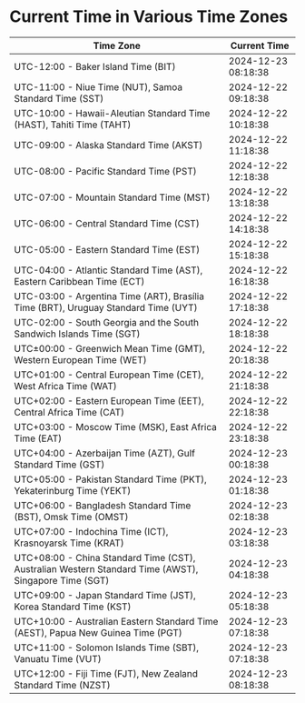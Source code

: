 # Current Time in Various Time Zones

| Time Zone | Current Time |
|-----------|--------------|
| UTC-12:00 - Baker Island Time (BIT) | 2024-12-23 08:18:38 |
| UTC-11:00 - Niue Time (NUT), Samoa Standard Time (SST) | 2024-12-22 09:18:38 |
| UTC-10:00 - Hawaii-Aleutian Standard Time (HAST), Tahiti Time (TAHT) | 2024-12-22 10:18:38 |
| UTC-09:00 - Alaska Standard Time (AKST) | 2024-12-22 11:18:38 |
| UTC-08:00 - Pacific Standard Time (PST) | 2024-12-22 12:18:38 |
| UTC-07:00 - Mountain Standard Time (MST) | 2024-12-22 13:18:38 |
| UTC-06:00 - Central Standard Time (CST) | 2024-12-22 14:18:38 |
| UTC-05:00 - Eastern Standard Time (EST) | 2024-12-22 15:18:38 |
| UTC-04:00 - Atlantic Standard Time (AST), Eastern Caribbean Time (ECT) | 2024-12-22 16:18:38 |
| UTC-03:00 - Argentina Time (ART), Brasília Time (BRT), Uruguay Standard Time (UYT) | 2024-12-22 17:18:38 |
| UTC-02:00 - South Georgia and the South Sandwich Islands Time (SGT) | 2024-12-22 18:18:38 |
| UTC±00:00 - Greenwich Mean Time (GMT), Western European Time (WET) | 2024-12-22 20:18:38 |
| UTC+01:00 - Central European Time (CET), West Africa Time (WAT) | 2024-12-22 21:18:38 |
| UTC+02:00 - Eastern European Time (EET), Central Africa Time (CAT) | 2024-12-22 22:18:38 |
| UTC+03:00 - Moscow Time (MSK), East Africa Time (EAT) | 2024-12-22 23:18:38 |
| UTC+04:00 - Azerbaijan Time (AZT), Gulf Standard Time (GST) | 2024-12-23 00:18:38 |
| UTC+05:00 - Pakistan Standard Time (PKT), Yekaterinburg Time (YEKT) | 2024-12-23 01:18:38 |
| UTC+06:00 - Bangladesh Standard Time (BST), Omsk Time (OMST) | 2024-12-23 02:18:38 |
| UTC+07:00 - Indochina Time (ICT), Krasnoyarsk Time (KRAT) | 2024-12-23 03:18:38 |
| UTC+08:00 - China Standard Time (CST), Australian Western Standard Time (AWST), Singapore Time (SGT) | 2024-12-23 04:18:38 |
| UTC+09:00 - Japan Standard Time (JST), Korea Standard Time (KST) | 2024-12-23 05:18:38 |
| UTC+10:00 - Australian Eastern Standard Time (AEST), Papua New Guinea Time (PGT) | 2024-12-23 07:18:38 |
| UTC+11:00 - Solomon Islands Time (SBT), Vanuatu Time (VUT) | 2024-12-23 07:18:38 |
| UTC+12:00 - Fiji Time (FJT), New Zealand Standard Time (NZST) | 2024-12-23 08:18:38 |
